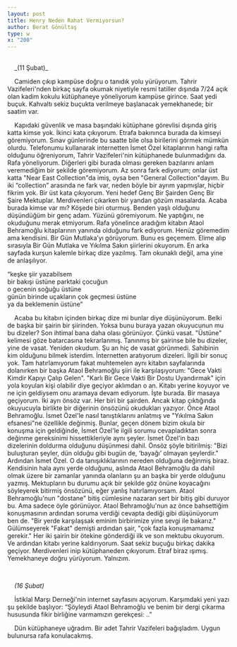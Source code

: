 ```yaml
---
layout: post
title: Henry Neden Rahat Vermiyorsun?
author: Berat Gönültaş
type: w
x: "200"
---
```

<br/>
&nbsp;&nbsp;&nbsp;&nbsp;_(11 Şubat)_

&nbsp;&nbsp;&nbsp;&nbsp;Camiden çıkıp kampüse doğru o tanıdık yolu yürüyorum. Tahrir Vazifeleri'nden birkaç sayfa okumak niyetiyle resmi tatiller dışında 7/24 açık olan kadim kokulu kütüphaneye yöneliyorum kampüse girince. Saat yedi buçuk. Kahvaltı sekiz buçukta verilmeye başlanacak yemekhanede; bir saatim var.

&nbsp;&nbsp;&nbsp;&nbsp;Kapıdaki güvenlik ve masa başındaki kütüphane görevlisi dışında giriş katta kimse yok. İkinci kata çıkıyorum. Etrafa bakınınca burada da kimseyi göremiyorum. Sınav günlerinde bu saatte bile olsa birilerini görmek mümkün olurdu. Telefonumu kullanarak internetten İsmet Özel kitaplarının hangi rafta olduğunu öğreniyorum, Tahrir Vazifeleri'nin kütüphanede bulunmadığını da. Rafa yöneliyorum. Diğerleri gibi burada olması gereken bazılarını anlam veremediğim bir şekilde göremiyorum. Az sonra fark ediyorum; onlar üst katta "Near East Collection"da imiş, oysa ben "General Collection"dayım. Bu iki “collection” arasında ne fark var, neden böyle bir ayrım yapmışlar, hiçbir fikrim yok. Bir üst kata çıkıyorum. Yeni hedef Genç Bir Şairden Genç Bir Şaire Mektuplar. Merdivenleri çıkarken bir yandan gözüm masalarda. Acaba burada kimse var mı? Köşede biri oturmuş. Benden yaşlı olduğunu düşündüğüm bir genç adam. Yüzünü göremiyorum. Ne yaptığını, ne okuduğunu merak etmiyorum. Rafa yönelince aradığım kitabın Ataol Behramoğlu kitaplarının yanında olduğunu fark ediyorum. Henüz göremedim ama kendisini. Bir Gün Mutlaka’yı görüyorum. Bunu es geçemem. Elime alıp sırasıyla Bir Gün Mutlaka ve Yıkılma Sakın şiirlerini okuyorum. En arka sayfada kurşun kalemle birkaç dize yazılmış. Tam okunaklı değil, ama yine de anlaşılıyor.

“keşke şiir yazabilsem  
bir bakışı üstüne parktaki çocuğun  
o gecenin soğuğu üstüne  
günün birinde uçakların çok geçmesi üstüne  
ya da beklemenin üstüne”  

&nbsp;&nbsp;&nbsp;&nbsp;Acaba bu kitabın içinden birkaç dize mi bunlar diye düşünüyorum. Belki de başka bir şairin bir şiirinden. Yoksa bunu buraya yazan okuyucunun mu bu dizeler? Son ihtimal bana daha olası görünüyor. Çünkü vasat. "Üstüne" kelimesi göze batarcasına tekrarlanmış. Tanınmış bir şairinse bile bu dizeler, yine de vasat. Yeniden okudum. Şu an hiç de vasat görünmedi. Sahibinin kim olduğunu bilmek isterdim. İnternetten aratıyorum dizeleri. İlgili bir sonuç yok. Tam hatırlamıyorum fakat muhtemelen aynı kitabın sayfalarında dolanırken bir başka Ataol Behramoğlu şiiri ile karşılaşıyorum: "Gece Vakti Kimdir Kapıyı Çalıp Gelen". "Karlı Bir Gece Vakti Bir Dostu Uyandırmak" için yola koyulan kişi olabilir diye geçiyor aklımdan o an. Kitabı yerine koyuyor ve ne için geldiysem onu aramaya devam ediyorum. İşte burada. Bir masaya geçiyorum. İki ayrı önsöz var. Her biri bir şairden. Ancak kitap çıktığında okuyucuyla birlikte bir diğerinin önsözünü okudukları yazıyor. Önce Ataol Behramoğlu. İsmet Özel'le nasıl tanıştıklarını anlatmış ve "Yıkılma Sakın efsanesi"ne özellikle değinmiş. Bunlar, geçen dönem bizim okula bir konuşma için geldiğinde, İsmet Özel'le ilgili sorumu cevapladıktan sonra değinme gereksinimi hissettikleriyle aynı şeyler. İsmet Özel'in bazı dizelerinin doldurma olduğunu düşünmesi dahil. Önsöz şöyle bitirilmiş: "Bizi buluşturan şeyler, dün olduğu gibi bugün de, ‘bayağı’ olmayan şeylerdir." Ardından İsmet Özel. O da tanışıklıklarının nereden olduğuna değinmiş biraz. Kendisinin hala aynı yerde olduğunu, aslında Ataol Behramoğlu da dahil olmak üzere bir zamanlar yanında olanların şu an başka bir yerde olduğunu yazmış. Mektupların bu durumu açık bir şekilde göz önüne koyacağını söyleyerek bitirmiş önsözünü, eğer yanlış hatırlamıyorsam. Ataol Behramoğlu'nun "dostane" bitiş cümlesine nazaran sert bir bitiş gibi duruyor bu. Ama sadece öyle görünüyor. Ataol Behramoğlu'nun az önce bahsettiğim konuşmasının ardından soruma verdiği cevapta dediği gibi düşünüyorum ben de. "Bir yerde karşılaşsak eminim birbirimize yine sevgi ile bakarız." Gülümseyerek "Fakat" demişti ardından şair, "çok fazla konuşmamamız gerekir." Her iki şairin bir ötekine gönderdiği ilk ve son mektubu okuyorum. Ve ardından kitabı yerine kaldırıyorum. Saat sekiz buçuğu birkaç dakika geçiyor. Merdivenleri inip kütüphaneden çıkıyorum. Etraf biraz ışımış. Yemekhaneye doğru yürüyorum. Yalnızım.

<br/>

&nbsp;&nbsp;&nbsp;&nbsp;_(16 Şubat)_

&nbsp;&nbsp;&nbsp;&nbsp;İstiklal Marşı Derneği'nin internet sayfasını açıyorum. Karşımdaki yeni yazı şu şekilde başlıyor:
“Şöyleydi Ataol Behramoğlu ve benim bir dergi çıkarma hususunda fikir birliğine varmamızın gerekçesi: ..”

&nbsp;&nbsp;&nbsp;&nbsp;Dün kütüphaneye uğradım. Bir adet Tahrir Vazifeleri bağışladım. Uygun bulunursa rafa konulacakmış.

